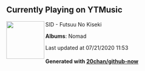 ## Currently Playing on YTMusic

[<img align="left" width="100" src="https://lh3.googleusercontent.com/lbiChUn0X-z5LW8SW1ywDJXpHzzvWW52qhp6qpBMWeAhy9PEoYbPSB0u5pUvEBi3FWKQSmHmbmmF8A4">](https://music.youtube.com/channel/UC62CjlrklkrLDtbs5nfVsbw)

SID - Futsuu No Kiseki

**Albums**: Nomad

Last updated at 07/21/2020 11:53

#### Generated with [20chan/github-now](https://github.com/20chan/github-now)


<!--
**20chan/20chan** is a ✨ _special_ ✨ repository because its `README.md` (this file) appears on your GitHub profile.

Here are some ideas to get you started:

- 🔭 I’m currently working on ...
- 🌱 I’m currently learning ...
- 👯 I’m looking to collaborate on ...
- 🤔 I’m looking for help with ...
- 💬 Ask me about ...
- 📫 How to reach me: ...
- 😄 Pronouns: ...
- ⚡ Fun fact: ...
-->
